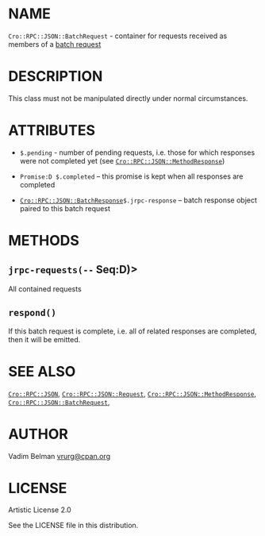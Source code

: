NAME
====

`Cro::RPC::JSON::BatchRequest` - container for requests received as members of a [batch request](https://www.jsonrpc.org/specification#batch)

DESCRIPTION
===========

This class must not be manipulated directly under normal circumstances.

ATTRIBUTES
==========

  * `$.pending` - number of pending requests, i.e. those for which responses were not completed yet (see [`Cro::RPC::JSON::MethodResponse`](https://github.com/vrurg/raku-Cro-RPC-JSON/blob/v0.1.904/docs/md/Cro/RPC/JSON/MethodResponse.md))

  * `Promise:D $.completed` – this promise is kept when all responses are completed

  * [`Cro::RPC::JSON::BatchResponse`](https://github.com/vrurg/raku-Cro-RPC-JSON/blob/v0.1.904/docs/md/Cro/RPC/JSON/BatchResponse.md)`$.jrpc-response` – batch response object paired to this batch request

METHODS
=======

`jrpc-requests(--` Seq:D)>
--------------------------

All contained requests

`respond()`
-----------

If this batch request is complete, i.e. all of related responses are completed, then it will be emitted.

SEE ALSO
========

[`Cro::RPC::JSON`](https://github.com/vrurg/raku-Cro-RPC-JSON/blob/v0.1.904/docs/md/Cro/RPC/JSON.md), [`Cro::RPC::JSON::Request`](https://github.com/vrurg/raku-Cro-RPC-JSON/blob/v0.1.904/docs/md/Cro/RPC/JSON/Request.md), [`Cro::RPC::JSON::MethodResponse`](https://github.com/vrurg/raku-Cro-RPC-JSON/blob/v0.1.904/docs/md/Cro/RPC/JSON/MethodResponse.md), [`Cro::RPC::JSON::BatchRequest`](https://github.com/vrurg/raku-Cro-RPC-JSON/blob/v0.1.904/docs/md/Cro/RPC/JSON/BatchRequest.md),

AUTHOR
======

Vadim Belman <vrurg@cpan.org>

LICENSE
=======

Artistic License 2.0

See the LICENSE file in this distribution.

